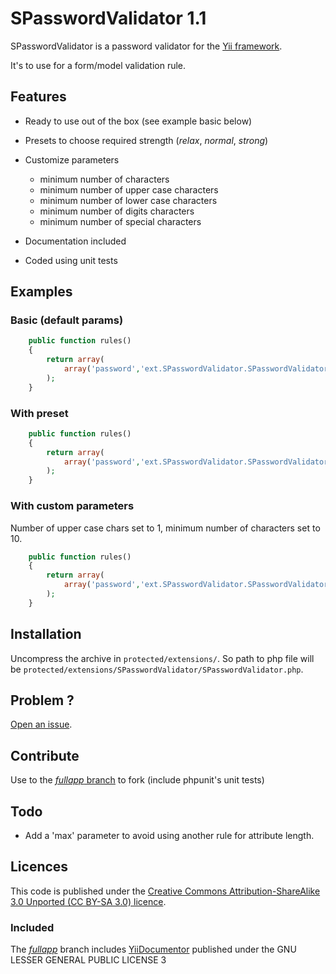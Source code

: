 # SPasswordValidator 1.1

SPasswordValidator is a password validator for the [Yii framework](http://www.yiiframework.com).

It's to use for a form/model validation rule.

## Features

- Ready to use out of the box (see example basic below)

- Presets to choose required strength (_relax_, _normal_, _strong_) 
- Customize parameters 
  - minimum number of characters
  - minimum number of upper case characters
  - minimum number of lower case characters
  - minimum number of digits characters
  - minimum number of special characters
- Documentation included
- Coded using unit tests

## Examples

### Basic (default params)

```php
    public function rules()
    {
        return array(
            array('password','ext.SPasswordValidator.SPasswordValidator');
        );
    }
```

### With preset

```php
    public function rules()
    {
        return array(
            array('password','ext.SPasswordValidator.SPasswordValidator', 'preset' => 'relax');
        );
    }
```

### With custom parameters

Number of upper case chars set to 1, minimum number of characters set to 10.

```php
    public function rules()
    {
        return array(
            array('password','ext.SPasswordValidator.SPasswordValidator', 'up' => 1, 'min' => 10);
        );
    }
```

## Installation 

Uncompress the archive in `protected/extensions/`. So path to php file will be `protected/extensions/SPasswordValidator/SPasswordValidator.php`.

## Problem ?

[Open an issue](https://github.com/SebSept/YiiPasswordValidator/issues).

## Contribute

Use to the [_fullapp_ branch](https://github.com/SebSept/YiiPasswordValidator/tree/fullapp) to fork (include phpunit's unit tests)

## Todo

- Add a 'max' parameter to avoid using another rule for attribute length.

## Licences

This code is published under the [Creative Commons Attribution-ShareAlike 3.0 Unported (CC BY-SA 3.0) licence](http://creativecommons.org/licenses/by-sa/3.0/deed).

### Included

The [_fullapp_](https://github.com/SebSept/YiiPasswordValidator/tree/fullapp) branch includes [YiiDocumentor](http://github.com/laMarciana/yiiDocumentor) published under the GNU LESSER GENERAL PUBLIC LICENSE 3
